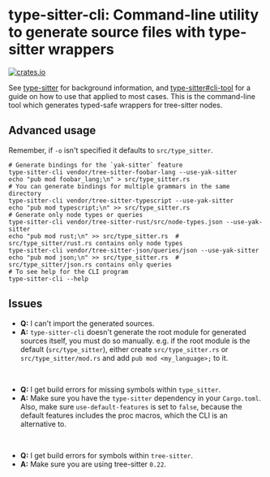 # type-sitter-cli: Command-line utility to generate source files with type-sitter wrappers

[![crates.io](https://img.shields.io/crates/v/type-sitter-cli.svg)](https://crates.io/crates/type-sitter-cli)

See [type-sitter](https://github.com/Jakobeha/type-sitter#readme) for background information,
and [type-sitter\#cli-tool](https://github.com/Jakobeha/type-sitter#cli-tool) for a guide on how to use that applied to
most cases. This is the command-line tool which generates typed-safe wrappers for tree-sitter nodes.

## Advanced usage

Remember, if `-o` isn't specified it defaults to `src/type_sitter`.

```shell
# Generate bindings for the `yak-sitter` feature
type-sitter-cli vendor/tree-sitter-foobar-lang --use-yak-sitter
echo "pub mod foobar_lang;\n" > src/type_sitter.rs
# You can generate bindings for multiple grammars in the same directory
type-sitter-cli vendor/tree-sitter-typescript --use-yak-sitter
echo "pub mod typescript;\n" >> src/type_sitter.rs
# Generate only node types or queries
type-sitter-cli vendor/tree-sitter-rust/src/node-types.json --use-yak-sitter
echo "pub mod rust;\n" >> src/type_sitter.rs  # src/type_sitter/rust.rs contains only node types
type-sitter-cli vendor/tree-sitter-json/queries/json --use-yak-sitter
echo "pub mod json;\n" >> src/type_sitter.rs  # src/type_sitter/json.rs contains only queries
# To see help for the CLI program
type-sitter-cli --help
```

## Issues

- **Q:** I can't import the generated sources.
- **A:** `type-sitter-cli` doesn't generate the root module for generated sources itself, you must do so manually. e.g.
  if the root module is the default (`src/type_sitter`), either create `src/type_sitter.rs` or `src/type_sitter/mod.rs`
  and add `pub mod <my_language>;` to it.

<br/>

- **Q:** I get build errors for missing symbols within `type_sitter`.
- **A:** Make sure you have the `type-sitter` dependency in your `Cargo.toml`. Also, make sure `use-default-features` is
  set to `false`, because the default features includes the proc macros, which the CLI is an alternative to.

<br/>

- **Q:** I get build errors for symbols within `tree-sitter`.
- **A:** Make sure you are using tree-sitter `0.22`.
